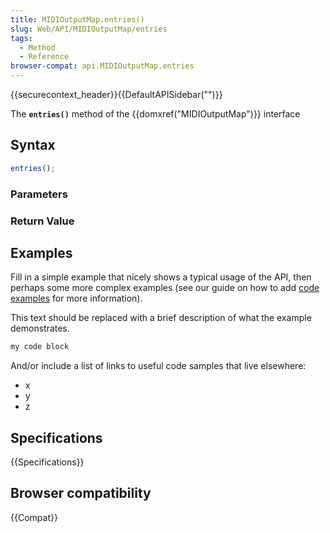 ```yaml
---
title: MIDIOutputMap.entries()
slug: Web/API/MIDIOutputMap/entries
tags:
  - Method
  - Reference
browser-compat: api.MIDIOutputMap.entries
---
```

{{securecontext_header}}{{DefaultAPISidebar("")}}

The **`entries()`** method of the {{domxref("MIDIOutputMap")}} interface 

## Syntax

```js
entries();
```

### Parameters



### Return Value



## Examples

Fill in a simple example that nicely shows a typical usage of the API, then perhaps some more complex examples (see our guide on how to add [code examples](/en-US/docs/MDN/Contribute/Structures/Code_examples) for more information).

This text should be replaced with a brief description of what the example demonstrates.

```js
my code block
```

And/or include a list of links to useful code samples that live elsewhere:

*   x
*   y
*   z

## Specifications

{{Specifications}}

## Browser compatibility

{{Compat}}

